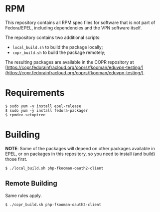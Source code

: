 # RPM 

This repository contains all RPM spec files for software that is not part 
of Fedora/EPEL, including dependencies and the VPN software itself.

The repository contains two additional scripts:

* `local_build.sh` to build the package locally;
* `copr_build.sh` to build the package remotely;

The resulting packages are available in the COPR repository at 
[https://copr.fedorainfracloud.org/coprs/fkooman/eduvpn-testing/](https://copr.fedorainfracloud.org/coprs/fkooman/eduvpn-testing/).

# Requirements

    $ sudo yum -y install epel-release
    $ sudo yum -y install fedora-packager
    $ rpmdev-setuptree

# Building

**NOTE**: Some of the packages will depend on other packages available in EPEL, 
or on packages in this repository, so you need to install (and build) those 
first.

    $ ./local_build.sh php-fkooman-oauth2-client

## Remote Building

Same rules apply.

    $ ./copr_build.sh php-fkooman-oauth2-client

